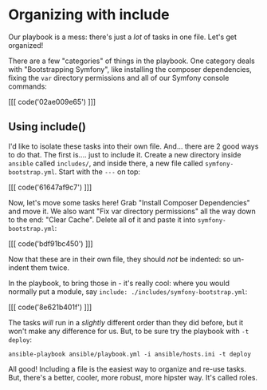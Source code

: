 # Organizing with include

Our playbook is a mess: there's just a *lot* of tasks in one file. Let's get
organized!

There are a few "categories" of things in the playbook. One category deals with
"Bootstrapping Symfony", like installing the composer dependencies, fixing the
`var` directory permissions and all of our Symfony console commands:

[[[ code('02ae009e65') ]]]

## Using include()

I'd like to isolate these tasks into their own file. And... there are 2 good ways
to do that. The first is.... just to include it. Create a new directory inside
`ansible` called `includes/`, and inside there, a new file called `symfony-bootstrap.yml`.
Start with the `---` on top:

[[[ code('61647af9c7') ]]]

Now, let's move some tasks here! Grab "Install Composer Dependencies" and move it.
We also want "Fix var directory permissions" all the way down to the end: "Clear Cache".
Delete all of it and paste it into `symfony-bootstrap.yml`:

[[[ code('bdf91bc450') ]]]

Now that these are in their own file, they should *not* be indented: so un-indent
them twice.

In the playbook, to bring those in - it's really cool: where you would normally
put a module, say `include: ./includes/symfony-bootstrap.yml`:

[[[ code('8e621b401f') ]]]

The tasks *will* run in a *slightly* different order than they did before, but it
won't make any difference for us. But, to be sure try the playbook with `-t deploy`:

```terminal
ansible-playbook ansible/playbook.yml -i ansible/hosts.ini -t deploy
```

All good! Including a file is the easiest way to organize and re-use tasks. But,
there's a better, cooler, more robust, more hipster way. It's called roles.
